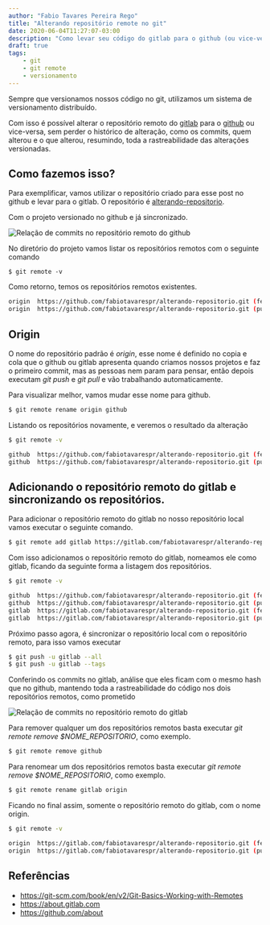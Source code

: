 ```yaml
---
author: "Fabio Tavares Pereira Rego"
title: "Alterando repositório remote no git"
date: 2020-06-04T11:27:07-03:00
description: "Como levar seu código do gitlab para o github (ou vice-versa) sem perder seu histórico?"
draft: true
tags:
    - git
    - git remote
    - versionamento
---
```


Sempre que versionamos nossos código no git, utilizamos um sistema de versionamento distribuído.

Com isso é possível alterar o repositório remoto do [gitlab](https://about.gitlab.com/) para o [github](https://github.com/about) ou vice-versa, sem perder o histórico de alteração, como os commits, quem alterou e o que alterou, resumindo, toda a rastreabilidade das alterações versionadas.

## Como fazemos isso?

Para exemplificar, vamos utilizar o repositório criado para esse post no github e levar para o gitlab. O repositório é [alterando-repositorio](https://github.com/fabiotavarespr/alterando-repositorio.git).

Com o projeto versionado no github e já sincronizado.

![Relação de commits no repositório remoto do github](https://fabiotavarespr.dev/images/commits-github.png)

No diretório do projeto vamos listar os repositórios remotos com o seguinte comando

```shell
$ git remote -v
```

Como retorno, temos os repositórios remotos existentes.

```sh
origin  https://github.com/fabiotavarespr/alterando-repositorio.git (fetch)
origin  https://github.com/fabiotavarespr/alterando-repositorio.git (push)
```
## Origin

O nome do repositório padrão é *origin*, esse nome é definido  no  copia e cola que o github ou gitlab apresenta quando criamos nossos projetos e faz o primeiro commit, mas as pessoas nem param para pensar, então depois executam *git push* e *git pull* e vão trabalhando automaticamente.

Para visualizar melhor, vamos mudar esse nome para github.

```sh
$ git remote rename origin github
```
Listando os repositórios novamente, e veremos o resultado da alteração

```sh
$ git remote -v  

github  https://github.com/fabiotavarespr/alterando-repositorio.git (fetch)
github  https://github.com/fabiotavarespr/alterando-repositorio.git (push)
```

## Adicionando o repositório remoto do gitlab e sincronizando os repositórios.

Para adicionar o repositório remoto do gitlab no nosso repositório local vamos executar o seguinte comando.

```sh
$ git remote add gitlab https://gitlab.com/fabiotavarespr/alterando-repositorio.git
```

Com isso adicionamos o repositório remoto do gitlab, nomeamos ele como gitlab, ficando da seguinte forma a listagem dos repositórios.

```sh
$ git remote -v 

github  https://github.com/fabiotavarespr/alterando-repositorio.git (fetch)
github  https://github.com/fabiotavarespr/alterando-repositorio.git (push)
gitlab  https://gitlab.com/fabiotavarespr/alterando-repositorio.git (fetch)
gitlab  https://gitlab.com/fabiotavarespr/alterando-repositorio.git (push)
```

Próximo passo agora, é sincronizar o repositório local com o repositório remoto, para isso vamos executar

```sh
$ git push -u gitlab --all
$ git push -u gitlab --tags
```

Conferindo os commits no gitlab, análise que eles ficam com o mesmo hash que no github, mantendo toda a rastreabilidade do código nos dois repositórios remotos, como prometido

![Relação de commits no repositório remoto do gitlab](https://fabiotavarespr.dev/images/commits-gitlab.png)

Para remover qualquer um dos repositórios remotos basta executar *git remote remove $NOME_REPOSITORIO*, como exemplo.
```sh
$ git remote remove github
```

Para renomear um dos repositórios remotos basta executar *git remote remove $NOME_REPOSITORIO*, como exemplo.
```sh
$ git remote rename gitlab origin
```

Ficando no final assim, somente o repositório remoto do gitlab, com o nome origin.
```sh
$ git remote -v

origin  https://gitlab.com/fabiotavarespr/alterando-repositorio.git (fetch)
origin  https://gitlab.com/fabiotavarespr/alterando-repositorio.git (push)
```


## Referências
- https://git-scm.com/book/en/v2/Git-Basics-Working-with-Remotes
- https://about.gitlab.com
- https://github.com/about

